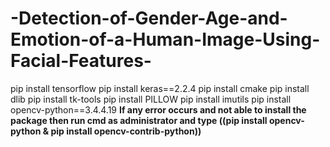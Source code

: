 # -Detection-of-Gender-Age-and-Emotion-of-a-Human-Image-Using-Facial-Features-

pip install tensorflow
pip install keras==2.2.4
pip install cmake
pip install dlib
pip install tk-tools
pip install PILLOW
pip install imutils
pip install opencv-python==3.4.4.19 **If any error occurs and not able to install the package then run cmd as administrator and type ((pip install opencv-python & pip install opencv-contrib-python))**
